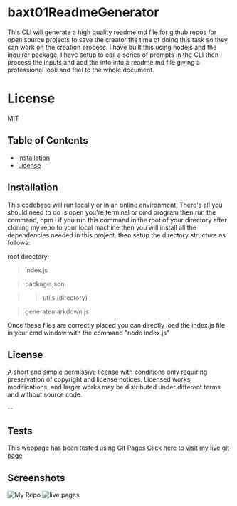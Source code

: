 # baxt01ReadmeGenerator
This CLI will generate a high quality readme.md file for github repos for open source projects to save the creator the time of doing this task so they can work on the creation process.
I have built this using nodejs and the inquirer package,
I have setup to call a series of prompts in the CLI then I process the inputs and add the info into a readme.md file giving a professional look and feel to the whole document.

# License
MIT

## Table of Contents

* [Installation](#installation)
* [License](#license)


## Installation

This codebase will run locally or in an online environment, 
There's all you should need to do is open you're terminal or cmd program then run the command,
npm i 
if you run this command in the root of your directory after cloning my repo to your local machine then you will install all the dependencies needed in this project.
then setup the directory structure as follows:

root directory;
> index.js

>package.json

>> utils (directory)

> generatemarkdown.js



Once these files are correctly placed you can directly load the index.js file in your cmd window with the command "node index.js"


## License

A short and simple permissive license with conditions only requiring preservation of copyright and license notices. Licensed works, modifications, and larger works may be distributed under different terms and without source code.

--

## Tests

This webpage has been tested using Git Pages [Click here to visit my live  git page]( [https://baxt01.github.io/baxt01readmegenerator/](https://baxt01.github.io/baxt01readmegenerator))


## Screenshots

 ![My Repo](https://github.com/baxt01/baxt01ReadmeGenerator/images/repo.png) 
  ![live pages](https://github.com/baxt01/baxt01ReadmeGenerator/blob/main/assets/images/livepages.png) 
